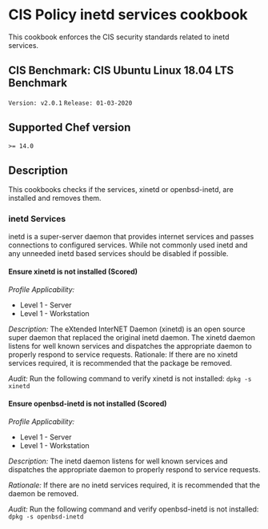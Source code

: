 # CIS Policy inetd services cookbook

This cookbook enforces the CIS security standards related to inetd services.

## CIS Benchmark: CIS Ubuntu Linux 18.04 LTS Benchmark
`Version: v2.0.1`
`Release: 01-03-2020`

## Supported Chef version
`>= 14.0`

## Description
This cookbooks checks if the services, xinetd or openbsd-inetd, are installed and
removes them.

### inetd Services
inetd is a super-server daemon that provides internet services and passes connections to configured services. While not commonly used inetd and any unneeded inetd based services should be disabled if possible.
#### Ensure xinetd is not installed (Scored)
*Profile Applicability:*
* Level 1 - Server
* Level 1 - Workstation

*Description:*
The eXtended InterNET Daemon (xinetd) is an open source super daemon that replaced the original inetd daemon. The xinetd daemon listens for well known services and dispatches the appropriate daemon to properly respond to service requests.
Rationale:
If there are no xinetd services required, it is recommended that the package be removed.

*Audit:*
Run the following command to verify xinetd is not installed:
`dpkg -s xinetd`

#### Ensure openbsd-inetd is not installed (Scored)
*Profile Applicability:*
* Level 1 - Server
* Level 1 - Workstation

*Description:*
The inetd daemon listens for well known services and dispatches the appropriate daemon to properly respond to service requests.

*Rationale:*
If there are no inetd services required, it is recommended that the daemon be removed.

*Audit:*
Run the following command and verify openbsd-inetd is not installed: 
`dpkg -s openbsd-inetd`
